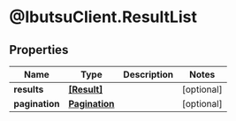 # @IbutsuClient.ResultList

## Properties

Name | Type | Description | Notes
------------ | ------------- | ------------- | -------------
**results** | [**[Result]**](Result.md) |  | [optional] 
**pagination** | [**Pagination**](Pagination.md) |  | [optional] 


